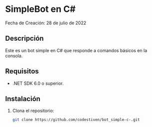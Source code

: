 # SimpleBot en C#

Fecha de Creación: 28 de julio de 2022

## Descripción

Este es un bot simple en C# que responde a comandos básicos en la consola.

## Requisitos

- .NET SDK 6.0 o superior.

## Instalación

1. Clona el repositorio:
   ```bash
   git clone https://github.com/codestiven/bot_simple-c-.git
